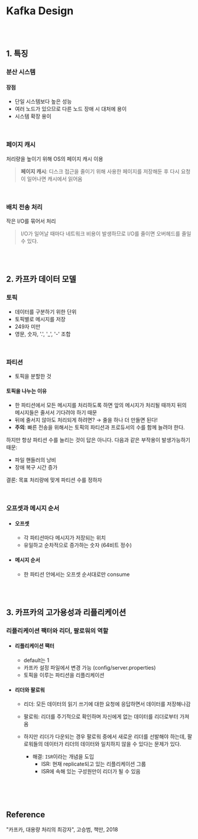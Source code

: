 # Kafka Design


<br><br>

## 1. 특징

### 분산 시스템
#### 장점
* 단일 시스템보다 높은 성능
* 여러 노드가 있으므로 다른 노드 장애 시 대처에 용이
* 시스템 확장 용이

<br>

### 페이지 캐시
처리량을 높이기 위해 OS의 페이지 캐시 이용
> **페이지 캐시**: 디스크 접근을 줄이기 위해 사용한 페이지를 저장해둔 후 다시 요청이 일어나면 캐시에서 읽어옴

<br>

### 배치 전송 처리
작은 I/O를 묶어서 처리
> I/O가 일어날 때마다 네트워크 비용이 발생하므로 I/O를 줄이면 오버헤드를 줄일 수 있다.

<br><br>


## 2. 카프카 데이터 모델

### 토픽
- 데이터를 구분하기 위한 단위
- 토픽별로 메시지를 저장
- 249자 미만
- 영문, 숫자, '.', '_', '-' 조합

<br>

### 파티션
- 토픽을 분할한 것

#### 토픽을 나누는 이유
- 한 파티션에서 모든 메시지를 처리하도록 하면 앞의 메시지가 처리될 때까지 뒤의 메시지들은 줄서서 기다려야 하기 때문
- 뒤에 줄서지 않아도 처리되게 하려면? → 줄을 하나 더 만들면 된다!
- **주의**: 빠른 전송을 위해서는 토픽의 파티션과 프로듀서의 수를 함께 늘려야 한다.

하지만 항상 파티션 수를 늘리는 것이 답은 아니다. 다음과 같은 부작용이 발생가능하기 때문:
- 파일 핸들러의 낭비
- 장애 복구 시간 증가

결론: 목표 처리량에 맞게 파티션 수를 정하자

<br>

### 오프셋과 메시지 순서
* #### 오프셋
  - 각 파티션마다 메시지가 저장되는 위치
  - 유일하고 순차적으로 증가하는 숫자 (64비트 정수)
* #### 메시지 순서
  - 한 파티션 안에서는 오프셋 순서대로만 consume

<br><br>


## 3. 카프카의 고가용성과 리플리케이션

### 리플리케이션 팩터와 리더, 팔로워의 역할
* #### 리플리케이션 팩터
	* default는 1
	* 카프카 설정 파일에서 변경 가능 (config/server.properties)
	* 토픽을 이루는 파티션을 리플리케이션

* #### 리더와 팔로워
  * 리더: 모든 데이터의 읽기 쓰기에 대한 요청에 응답하면서 데이터를 저장해나감
  * 팔로워: 리더를 주기적으로 확인하며 자신에게 없는 데이터를 리더로부터 가져옴

  * 하지만 리더가 다운되는 경우 팔로워 중에서 새로운 리더를 선발해야 하는데, 팔로워들의 데이터가 리더의 데이터와 일치하지 않을 수 있다는 문제가 있다.
    * 해결:  `ISR`이라는 개념을 도입
      * ISR: 현재 replicate되고 있는 리플리케이션 그룹
      * ISR에 속해 있는 구성원만이 리더가 될 수 있음


<br><br><br>

## Reference
"카프카, 대용량 처리의 최강자", 고승범, 책만, 2018
